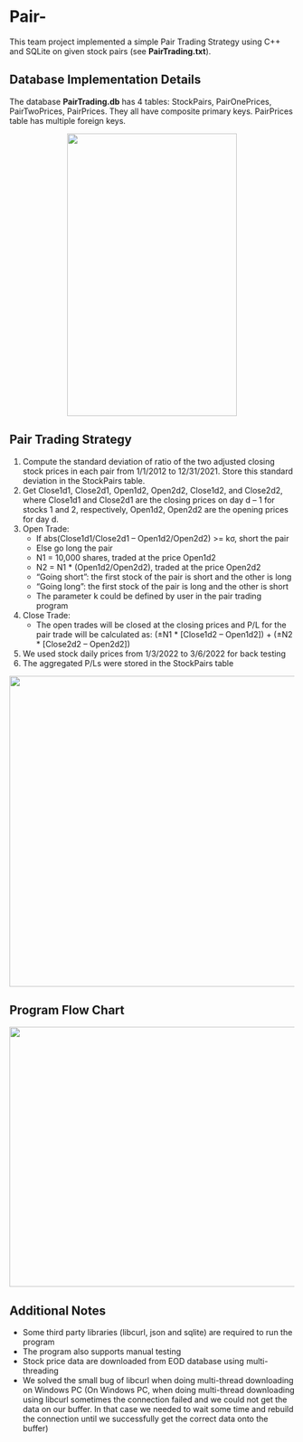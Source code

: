 # Pair-

This team project implemented a simple Pair Trading Strategy using C++ and SQLite on given stock pairs (see **PairTrading.txt**).

## Database Implementation Details
The database **PairTrading.db** has 4 tables: StockPairs, PairOnePrices, PairTwoPrices, PairPrices. They all have composite primary keys. PairPrices table has multiple foreign keys.

<div align=center><img width="300" height="500" src="https://user-images.githubusercontent.com/98775790/162598671-94da8fb4-4d08-4910-9acf-9535d62007ee.png"/></div>

## Pair Trading Strategy
1. Compute the standard deviation of ratio of the two adjusted closing stock prices in each pair from 1/1/2012 to 12/31/2021. Store this standard deviation in the StockPairs table.
2. Get Close1d1, Close2d1, Open1d2, Open2d2, Close1d2, and Close2d2, where Close1d1 and Close2d1 are the closing prices on day d – 1 for stocks 1 and 2, respectively, Open1d2, Open2d2 are the opening prices for day d.
3. Open Trade:
    -  If abs(Close1d1/Close2d1 – Open1d2/Open2d2) >= kσ, short the pair
    -  Else go long the pair
    -  N1 = 10,000 shares, traded at the price Open1d2
    -  N2 = N1 * (Open1d2/Open2d2), traded at the price Open2d2
    -  “Going short”: the first stock of the pair is short and the other is long
    -  “Going long”: the first stock of the pair is long and the other is short
    -  The parameter k could be defined by user in the pair trading program
4. Close Trade:
    - The open trades will be closed at the closing prices and P/L for the pair trade will be calculated as: (±N1 * [Close1d2 – Open1d2]) + (±N2 * [Close2d2 – Open2d2])
5. We used stock daily prices from 1/3/2022 to 3/6/2022 for back testing
6. The aggregated P/Ls were stored in the StockPairs table
<div align=center><img width="600" height="550" src="https://user-images.githubusercontent.com/98775790/162599151-97549705-7510-4f0f-a7f7-96dc92b830ee.png"/></div>

## Program Flow Chart

<div align=center><img width="800" height="460" src="https://user-images.githubusercontent.com/98775790/162599466-4540e29b-82d8-40e1-8421-1043b98c3abe.png"/></div>

## Additional Notes
- Some third party libraries (libcurl, json and sqlite) are required to run the program
- The program also supports manual testing
- Stock price data are downloaded from EOD database using multi-threading
- We solved the small bug of libcurl when doing multi-thread downloading on Windows PC (On Windows PC, when doing multi-thread downloading using libcurl sometimes the connection failed and we could not get the data on our buffer. In that case we needed to wait some time and rebuild the connection until we successfully get the correct data onto the buffer)

